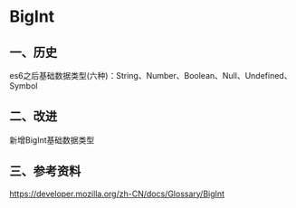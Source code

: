 # BigInt

## 一、历史
es6之后基础数据类型(六种)：String、Number、Boolean、Null、Undefined、Symbol

## 二、改进
新增BigInt基础数据类型

## 三、参考资料
https://developer.mozilla.org/zh-CN/docs/Glossary/BigInt